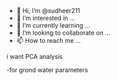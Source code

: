 - 👋 Hi, I’m @sudheer211
- 👀 I’m interested in ...
- 🌱 I’m currently learning ...
- 💞️ I’m looking to collaborate on ...
- 📫 How to reach me ...

<!---
sudheer211/sudheer211 is a ✨ special ✨ repository because its `README.md` (this file) appears on your GitHub profile.
You can click the Preview link to take a look at your changes.
--->i want PCA analysis
-for grond water parameters

